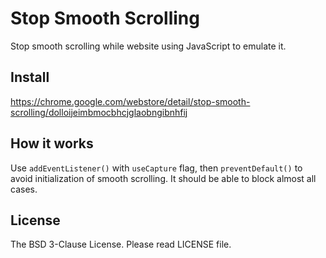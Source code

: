 Stop Smooth Scrolling
=====================

Stop smooth scrolling while website using JavaScript to emulate it.

Install
-------

https://chrome.google.com/webstore/detail/stop-smooth-scrolling/dolloijeimbmocbhcjglaobngibnhfij

How it works
------------

Use `addEventListener()` with `useCapture` flag, then `preventDefault()` to avoid initialization of smooth scrolling.  It should be able to block almost all cases.

License
-------

The BSD 3-Clause License.  Please read LICENSE file.
